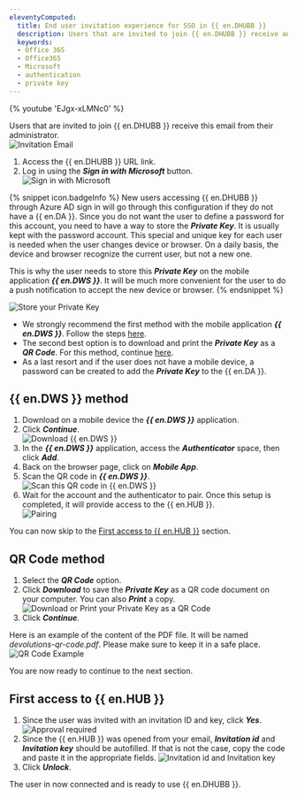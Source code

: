 ```yaml
---
eleventyComputed:
  title: End user invitation experience for SSO in {{ en.DHUBB }}
  description: Users that are invited to join {{ en.DHUBB }} receive an email from their administrator.
  keywords:
  - Office 365
  - Office365
  - Microsoft
  - authentication
  - private key
---
```

{% youtube 'EJgx-xLMNc0' %}  

Users that are invited to join {{ en.DHUBB }} receive this email from their administrator.  
![Invitation Email](https://webdevolutions.azureedge.net/docs/en/hub/Hub4146.png) 
1. Access the {{ en.DHUBB }} URL link. 
1. Log in using the ***Sign in with Microsoft*** button.  
![Sign in with Microsoft](https://webdevolutions.azureedge.net/docs/en/hub/Hub4147.png) 

{% snippet icon.badgeInfo %} 
New users accessing {{ en.DHUBB }} through Azure AD sign in will go through this configuration if they do not have a {{ en.DA }}. Since you do not want the user to define a password for this account, you need to have a way to store the ***Private Key***. It is usually kept with the password account. This special and unique key for each user is needed when the user changes device or browser. On a daily basis, the device and browser recognize the current user, but not a new one.  

This is why the user needs to store this ***Private Key*** on the mobile application ***{{ en.DWS }}***. It will be much more convenient for the user to do a push notification to accept the new device or browser. 
{% endsnippet %}
 
![Store your Private Key](https://webdevolutions.azureedge.net/docs/en/hub/Hub4148.png)

* We strongly recommend the first method with the mobile application ***{{ en.DWS }}***. Follow the steps [here](#devolutions-workspace-method).  
* The second best option is to download and print the ***Private Key*** as a ***QR Code***. For this method, continue [here](#qr-code-method).  
* As a last resort and if the user does not have a mobile device, a password can be created to add the ***Private Key*** to the {{ en.DA }}.   

## {{ en.DWS }} method 

1. Download on a mobile device the ***{{ en.DWS }}*** application. 
1. Click ***Continue***.  
![Download {{ en.DWS }}](https://webdevolutions.azureedge.net/docs/en/hub/Hub4150.png) 
3. In the ***{{ en.DWS }}*** application, access the ***Authenticator*** space, then click ***Add***. 
1. Back on the browser page, click on ***Mobile App***. 
1. Scan the QR code in ***{{ en.DWS }}***.  
![Scan this QR code in {{ en.DWS }}](https://webdevolutions.azureedge.net/docs/en/hub/Hub4151.png) 
6. Wait for the account and the authenticator to pair. Once this setup is completed, it will provide access to the {{ en.HUB }}.   
![Pairing](https://webdevolutions.azureedge.net/docs/en/hub/Hub4152.png) 

You can now skip to the [First access to {{ en.HUB }}](#first-access-to--enphub) section. 

## QR Code method 

1. Select the ***QR Code*** option. 
1. Click ***Download*** to save the ***Private Key*** as a QR code document on your computer. You can also ***Print*** a copy.  
![Download or Print your Private Key as a QR Code](https://webdevolutions.azureedge.net/docs/en/hub/Hub4155.png) 
1. Click ***Continue***.  

Here is an example of the content of the PDF file. It will be named *devolutions-qr-code.pdf*. Please make sure to keep it in a safe place.  
![QR Code Example](https://webdevolutions.azureedge.net/docs/en/hub/Hub4162.png) 

You are now ready to continue to the next section. 

## First access to {{ en.HUB }} 

1. Since the user was invited with an invitation ID and key, click ***Yes***.  
![Approval required](https://webdevolutions.azureedge.net/docs/en/hub/Hub4153.png) 
1. Since the {{ en.HUB }} was opened from your email, ***Invitation id*** and ***Invitation key*** should be autofilled. If that is not the case, copy the code and paste it in the appropriate fields.
![Invitation id and Invitation key](https://webdevolutions.azureedge.net/docs/en/hub/Hub4154.png)  
1. Click ***Unlock***.  

The user in now connected and is ready to use {{ en.DHUBB }}. 
